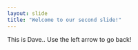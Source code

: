 ```yaml
---
layout: slide
title: "Welcome to our second slide!"
---
```

This is Dave..
Use the left arrow to go back!
